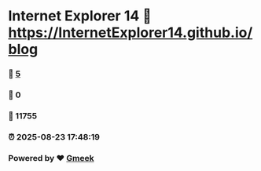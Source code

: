 # Internet Explorer 14 :link: https://InternetExplorer14.github.io/blog 
### :page_facing_up: [5](https://InternetExplorer14.github.io/blog/tag.html) 
### :speech_balloon: 0 
### :hibiscus: 11755 
### :alarm_clock: 2025-08-23 17:48:19 
### Powered by :heart: [Gmeek](https://github.com/Meekdai/Gmeek)
